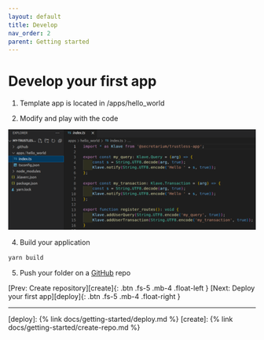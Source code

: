 ```yaml
---
layout: default
title: Develop
nav_order: 2
parent: Getting started
---
```


# Develop your first app

1. Template app is located in /apps/hello_world

3. Modify and play with the code

![Develop your app](https://raw.githubusercontent.com/Gosu14/klave-docs/main/assets/images/develop.png)

4. Build your application

```bash
yarn build
```

5. Push your folder on a [GitHub](https://github.com/home) repo

[Prev: Create repository][create]{: .btn .fs-5 .mb-4 .float-left }
[Next: Deploy your first app][deploy]{: .btn .fs-5 .mb-4 .float-right }

---
[deploy]: {% link docs/getting-started/deploy.md %}
[create]: {% link docs/getting-started/create-repo.md %}